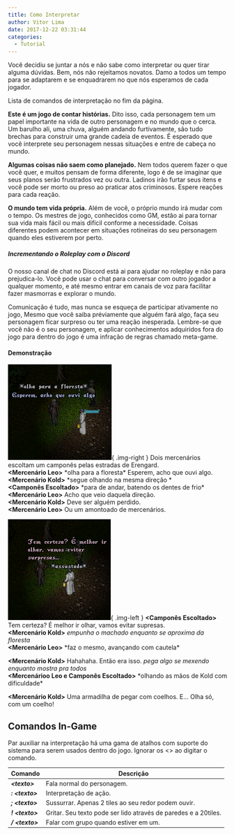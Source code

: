 ```yaml
---
title: Como Interpretar
author: Vitor Lima
date: 2017-12-22 03:31:44
categories:
  - Tutorial
---
```

Você decidiu se juntar a nós e não sabe como interpretar ou quer tirar alguma dúvidas. Bem, nós não rejeitamos novatos. Damo a todos um tempo para se adaptarem e se enquadrarem no que nós esperamos de cada jogador.

Lista de comandos de interpretação no fim da página.

**Este é um jogo de contar histórias.** Dito isso, cada personagem tem um papel importante na vida de outro personagem e no mundo que o cerca. Um barulho ali, uma chuva, alguém andando furtivamente, são tudo brechas para construir uma grande cadeia de eventos. É esperado que você interprete seu personagem nessas situações e entre de cabeça no mundo.

**Algumas coisas não saem como planejado.** Nem todos querem fazer o que você quer, e muitos pensam de forma diferente, logo é de se imaginar que seus planos serão frustrados vez ou outra. Ladinos irão furtar seus itens e você pode ser morto ou preso ao praticar atos criminosos. Espere reações para cada reação.

**O mundo tem vida própria.** Além de você, o próprio mundo irá mudar com o tempo. Os mestres de jogo, conhecidos como GM, estão ai para tornar sua vida mais fácil ou mais difícil conforme a necessidade. Coisas diferentes podem acontecer em situações rotineiras do seu personagem quando eles estiverem por perto.

##### Incrementando o Roleplay com o Discord
O nosso canal de chat no Discord está ai para ajudar no roleplay e não para prejudica-lo. Você pode usar o chat para conversar com outro jogador a qualquer momento, e até mesmo entrar em canais de voz para facilitar fazer masmorras e explorar o mundo.

Comunicação é tudo, mas nunca se esqueça de participar ativamente no jogo, Mesmo que você saiba préviamente que alguém fará algo, faça seu personagem ficar surpreso ou ter uma reação inesperada. Lembre-se que você não é o seu personagem, e aplicar conhecimentos adquiridos fora do jogo para dentro do jogo é uma infração de regras chamado meta-game.

#### Demonstração
![](/images/how-to-rp1.png){ .img-right }
Dois mercenários escoltam um camponês pelas estradas de Erengard.<br/>
**\<Mercenário Leo>** \*olha para a floresta\* Esperem, acho que ouvi algo. <br/>
**\<Mercenário Kold>** \*segue olhando na mesma direção *<br/>
**\<Camponês Escoltado>** \*para de andar, batendo os dentes de frio\*<br/>
**\<Mercenário Leo>** Acho que veio daquela direção.<br/>
**\<Mercenário Kold>** Deve ser alguém perdido.<br/>
**\<Mercenário Leo>** Ou um amontoado de mercenários.<br/>


![](/images/how-to-rp2.png){ .img-left }
**\<Camponês Escoltado>** Tem certeza? É melhor ir olhar, vamos evitar supresas.<br/>
**\<Mercenário Kold>** *empunha o machado enquanto se aproxima da floresta*<br/>
**\<Mercenário Leo>** \*faz o mesmo, avançando com cautela\*<br/>

**\<Mercenário Kold>** Hahahaha. Então era isso. *pega algo se mexendo enquanto mostra pra todos*<br/>
**\<Mercenárioo Leo e Camponês Escoltado>** \*olhando as mãos de Kold com dificuldade\*<br/>

**\<Mercenário Kold>** Uma armadilha de pegar com coelhos. E... Olha só, com um coelho!<br/>

## Comandos In-Game<br/>
Par auxiliar na interpretação há uma gama de atalhos com suporte do sistema para serem usados dentro do jogo. Ignorar os <> ao digitar o comando.


|      Comando    | Descrição  |
|-|-|
| ***\<texto\>***       | Fala normal do personagem.                                      |
| ***: \<texto\>***      | Interpretação de ação.             |
| ***; \<texto\>***     | Sussurrar. Apenas 2 tiles ao seu redor podem ouvir.  |
| ***! \<texto\>***        | Gritar. Seu texto pode ser lido através de paredes e a 20tiles.                                       |
| ***/ \<texto\>***        | Falar com grupo quando estiver em um.                                        |
